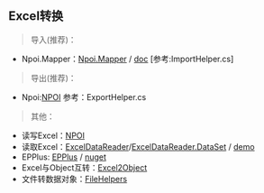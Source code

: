 ## Excel转换


> 导入(推荐)：

- Npoi.Mapper：[Npoi.Mapper](https://www.nuget.org/packages/Npoi.Mapper/) / [doc](http://donnytian.github.io/Npoi.Mapper/) [参考:ImportHelper.cs]


> 导出(推荐)：

- Npoi:[NPOI](https://github.com/dotnetcore/NPOI) 参考：ExportHelper.cs


>其他：

- 读写Excel：[NPOI](https://github.com/dotnetcore/NPOI)
- 读取Excel：[ExcelDataReader](https://github.com/ExcelDataReader/ExcelDataReader)/[ExcelDataReader.DataSet](https://www.nuget.org/packages/ExcelDataReader.DataSet/) / [demo](https://github.com/ExcelDataReader/ExcelDataReader)
- EPPlus: [EPPlus](https://github.com/JanKallman/EPPlus) / [nuget](https://www.nuget.org/packages/EPPlus/)
- Excel与Object互转：[Excel2Object](https://github.com/chsword/Excel2Object)
- 文件转数据对象：[FileHelpers](https://github.com/MarcosMeli/FileHelpers)
